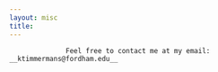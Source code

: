 ```yaml
---
layout: misc
title: 
---
```



                  Feel free to contact me at my email: __ktimmermans@fordham.edu__
